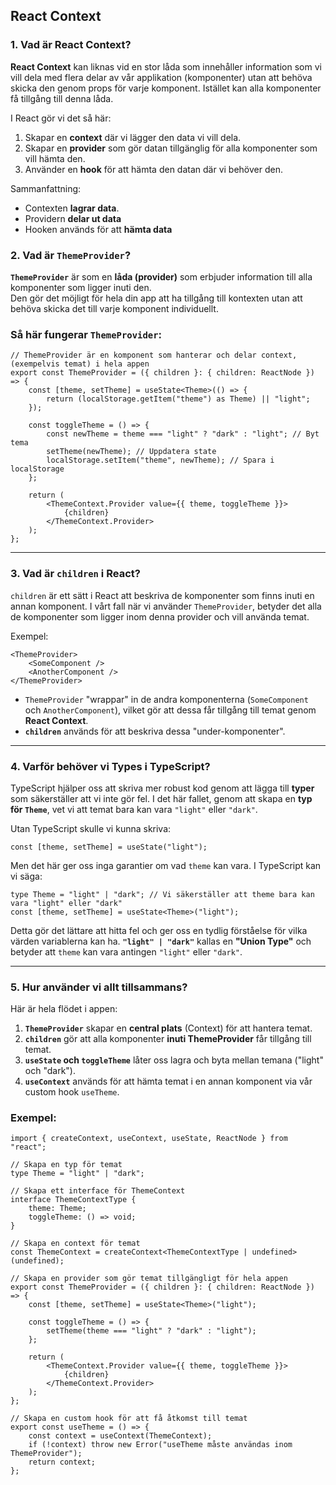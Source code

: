 


## React Context 

### **1. Vad är React Context?**

**React Context** kan liknas vid en stor låda som innehåller information som vi vill dela med flera delar av vår applikation 
(komponenter) utan att behöva skicka den genom props för varje komponent. Istället kan alla komponenter få tillgång till
denna låda. 

I React gör vi det så här:
1. Skapar en **context** där vi lägger den data vi vill dela.
2. Skapar en **provider** som gör datan tillgänglig för alla komponenter som vill hämta den. 
3. Använder en **hook** för att hämta den datan där vi behöver den.

Sammanfattning:
- Contexten **lagrar data**.
- Providern **delar ut data** 
- Hooken används för att **hämta data**

### **2. Vad är `ThemeProvider`?**

**`ThemeProvider`** är som en **låda (provider)** som erbjuder information till alla komponenter som ligger inuti den.  
Den gör det möjligt för hela din app att ha tillgång till kontexten utan att behöva skicka det till varje komponent individuellt.

### **Så här fungerar `ThemeProvider`**:
```tsx
// ThemeProvider är en komponent som hanterar och delar context, (exempelvis temat) i hela appen
export const ThemeProvider = ({ children }: { children: ReactNode }) => {
    const [theme, setTheme] = useState<Theme>(() => {
        return (localStorage.getItem("theme") as Theme) || "light";
    });

    const toggleTheme = () => {
        const newTheme = theme === "light" ? "dark" : "light"; // Byt tema
        setTheme(newTheme); // Uppdatera state
        localStorage.setItem("theme", newTheme); // Spara i localStorage
    };

    return (
        <ThemeContext.Provider value={{ theme, toggleTheme }}>
            {children}
        </ThemeContext.Provider>
    );
};
```
---

### **3. Vad är `children` i React?**

`children` är ett sätt i React att beskriva de komponenter som finns inuti en annan komponent. I vårt fall när vi använder `ThemeProvider`, betyder det alla de komponenter som ligger inom denna provider och vill använda temat.

Exempel:
```tsx
<ThemeProvider>
    <SomeComponent />
    <AnotherComponent />
</ThemeProvider>
```

- `ThemeProvider` "wrappar" in de andra komponenterna (`SomeComponent` och `AnotherComponent`), vilket gör att dessa får tillgång till temat genom **React Context**.
- **`children`** används för att beskriva dessa "under-komponenter".

---

### **4. Varför behöver vi Types i TypeScript?**

TypeScript hjälper oss att skriva mer robust kod genom att lägga till **typer** som säkerställer att vi inte gör fel. I det här fallet, genom att skapa en **typ för `Theme`**, vet vi att temat bara kan vara `"light"` eller `"dark"`. 

Utan TypeScript skulle vi kunna skriva:
```tsx
const [theme, setTheme] = useState("light");
```

Men det här ger oss inga garantier om vad `theme` kan vara. I TypeScript kan vi säga:
```tsx
type Theme = "light" | "dark"; // Vi säkerställer att theme bara kan vara "light" eller "dark"
const [theme, setTheme] = useState<Theme>("light");
```

Detta gör det lättare att hitta fel och ger oss en tydlig förståelse för vilka värden variablerna kan ha. **`"light" | "dark"`** kallas en **"Union Type"** och betyder att `theme` kan vara antingen `"light"` eller `"dark"`.

---

### **5. Hur använder vi allt tillsammans?**

Här är hela flödet i appen:

1. **`ThemeProvider`** skapar en **central plats** (Context) för att hantera temat.
2. **`children`** gör att alla komponenter **inuti ThemeProvider** får tillgång till temat.
3. **`useState` och `toggleTheme`** låter oss lagra och byta mellan temana ("light" och "dark").
4. **`useContext`** används för att hämta temat i en annan komponent via vår custom hook `useTheme`.

### **Exempel:**

```tsx
import { createContext, useContext, useState, ReactNode } from "react";

// Skapa en typ för temat
type Theme = "light" | "dark";

// Skapa ett interface för ThemeContext
interface ThemeContextType {
    theme: Theme;
    toggleTheme: () => void;
}

// Skapa en context för temat
const ThemeContext = createContext<ThemeContextType | undefined>(undefined);

// Skapa en provider som gör temat tillgängligt för hela appen
export const ThemeProvider = ({ children }: { children: ReactNode }) => {
    const [theme, setTheme] = useState<Theme>("light");

    const toggleTheme = () => {
        setTheme(theme === "light" ? "dark" : "light");
    };

    return (
        <ThemeContext.Provider value={{ theme, toggleTheme }}>
            {children}
        </ThemeContext.Provider>
    );
};

// Skapa en custom hook för att få åtkomst till temat
export const useTheme = () => {
    const context = useContext(ThemeContext);
    if (!context) throw new Error("useTheme måste användas inom ThemeProvider");
    return context;
};
```

